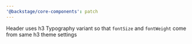 ```yaml
---
'@backstage/core-components': patch
---
```


Header uses h3 Typography variant so that `fontSize` and `fontWeight` come from same h3 theme settings
